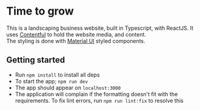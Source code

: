 # Time to grow

This is a landscaping business website, built in Typescript, with ReactJS. It uses [Contentful](https://www.contentful.com/) to hold the website media, and content. <br/>
The styling is done with [Material UI](https://mui.com/) styled components. 

## Getting started

- Run `npm install` to install all deps
- To start the app; `npm run dev` 
- The app should appear on `localhost:3000`
- The application will complain if the formatting doesn't fit with the requirements. To fix lint errors, run `npm run lint:fix` to resolve this 
